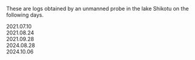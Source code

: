 These are logs obtained by an unmanned probe in the lake Shikotu on the following days.
  
2021.07.10  
2021.08.24  
2021.09.28  
2024.08.28  
2024.10.06  
